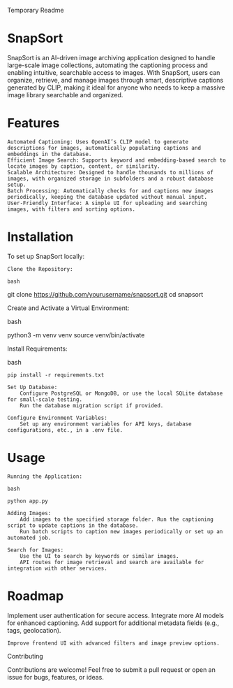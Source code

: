 Temporary Readme
# SnapSort

SnapSort is an AI-driven image archiving application designed to handle large-scale image collections, automating the captioning process and enabling intuitive, searchable access to images. With SnapSort, users can organize, retrieve, and manage images through smart, descriptive captions generated by CLIP, making it ideal for anyone who needs to keep a massive image library searchable and organized.
# Features

    Automated Captioning: Uses OpenAI’s CLIP model to generate descriptions for images, automatically populating captions and embeddings in the database.
    Efficient Image Search: Supports keyword and embedding-based search to locate images by caption, content, or similarity.
    Scalable Architecture: Designed to handle thousands to millions of images, with organized storage in subfolders and a robust database setup.
    Batch Processing: Automatically checks for and captions new images periodically, keeping the database updated without manual input.
    User-Friendly Interface: A simple UI for uploading and searching images, with filters and sorting options.

# Installation

To set up SnapSort locally:

    Clone the Repository:

    bash

git clone https://github.com/yourusername/snapsort.git
cd snapsort

Create and Activate a Virtual Environment:

bash

python3 -m venv venv
source venv/bin/activate

Install Requirements:

bash

    pip install -r requirements.txt

    Set Up Database:
        Configure PostgreSQL or MongoDB, or use the local SQLite database for small-scale testing.
        Run the database migration script if provided.

    Configure Environment Variables:
        Set up any environment variables for API keys, database configurations, etc., in a .env file.

# Usage

    Running the Application:

    bash

    python app.py

    Adding Images:
        Add images to the specified storage folder. Run the captioning script to update captions in the database.
        Run batch scripts to caption new images periodically or set up an automated job.

    Search for Images:
        Use the UI to search by keywords or similar images.
        API routes for image retrieval and search are available for integration with other services.

# Roadmap

Implement user authentication for secure access.
Integrate more AI models for enhanced captioning.
Add support for additional metadata fields (e.g., tags, geolocation).

    Improve frontend UI with advanced filters and image preview options.

Contributing

Contributions are welcome! Feel free to submit a pull request or open an issue for bugs, features, or ideas.
